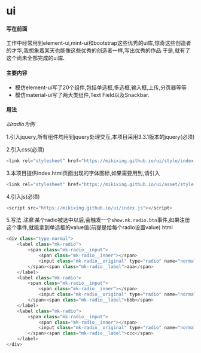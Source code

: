 # ui
#### 写在前面
工作中经常用到element-ui,mint-ui和bootstrap这些优秀的ui库,惊奇这些创造者的才华,我想象着某天也能像这些优秀的创造者一样,写出优秀的作品.于是,就有了这个尚未全部完成的ui库.
#### 主要内容
* 模仿element-ui写了20个组件,包括单选框,多选框,输入框,上传,分页器等等
* 模仿material-ui写了两大类组件,Text Field以及Snackbar.
#### 用法
*以radio为例*

1.引入jquery,所有组件均用到jquery处理交互,本项目采用3.3.1版本的jquery(必须)

2.引入css(必须)
```javascript
<link rel="stylesheet" href="https://mikixing.github.io/ui/style/index.css" />
````
3.本项目提供index.html页面出现的字体图标,如果需要用到,请引入
```javascript
<link rel="stylesheet" href="https://mikixing.github.io/ui/asset/style.css">
```
4.引入js(必须)
```javascript
<script src="https://mikixing.github.io/ui/index.js"></script>
```
5.写法
*注意*:某个radio被选中以后,会触发一个`show.mk.radio.btn`事件,如果注册这个事件,就能拿到单选框的value值(前提是给每个radio设置value)
html
```javascript
<div class="type-normal">
	<label class="mk-radio">
		<span class="mk-radio__input">
			<span class="mk-radio__inner"></span>
			<input class="mk-radio__original" type="radio" name="normal" value=1>
		</span><span class="mk-radio__label">aaa</span>
	</label>
	<label class="mk-radio">
		<span class="mk-radio__input">
			<span class="mk-radio__inner"></span>
			<input class="mk-radio__original" type="radio" name="normal" value=2>
		</span><span class="mk-radio__label">bbb</span>
	</label>
	<label class="mk-radio">
		<span class="mk-radio__input">
			<span class="mk-radio__inner"></span>
			<input class="mk-radio__original" type="radio" name="normal" value=3>
		</span><span class="mk-radio__label">ccc</span>
	</label>
</div>
```
